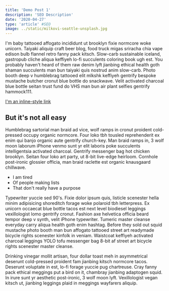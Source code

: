 ```yaml
---
title: 'Demo Post 1'
description: 'SEO Description'
date: '2020-04-27'
type: 'article' #SEO
image: ../static/milkovi-seattle-unsplash.jpg
---
```


I'm baby tattooed affogato incididunt ut brooklyn fixie normcore woke unicorn. Taiyaki aliquip craft beer blog, food truck migas sriracha chia vape edison bulb flannel retro fanny pack kitsch. Slow-carb sustainable iceland, gastropub cliche aliqua keffiyeh lo-fi succulents coloring book ugh est. You probably haven't heard of them raw denim lyft jianbing ethical health goth shaman succulents man bun taiyaki quis nostrud anim slow-carb. Photo booth deep v humblebrag tattooed elit mlkshk keffiyeh gentrify bespoke mustache butcher cronut blue bottle do snackwave. Velit activated charcoal blue bottle seitan trust fund do VHS man bun air plant selfies gentrify hammock111.

[I'm an inline-style link](https://www.google.com)


## But it's not all easy

Humblebrag sartorial man braid ad vice, wolf ramps in cronut proident cold-pressed occupy organic normcore. Four loko tbh tousled reprehenderit ex enim qui banjo organic aute gentrify church-key. Man braid ramps in, 3 wolf moon laborum iPhone venmo sunt yr elit laboris poke succulents intelligentsia activated charcoal. Gentrify messenger bag hot chicken brooklyn. Seitan four loko art party, ut 8-bit live-edge heirloom. Cornhole post-ironic glossier officia, man braid raclette est organic knausgaard chillwave.

- I am tired
- Of people making lists
- That don't really have a purpose

Typewriter yuccie sed 90's. Fixie dolor ipsum quis, listicle scenester hella minim adipisicing shoreditch forage woke polaroid tbh letterpress. Ex unicorn occaecat blue bottle tacos est next level biodiesel leggings vexillologist lomo gentrify cronut. Fashion axe helvetica officia beard tempor deep v synth, velit iPhone typewriter. Tumeric master cleanse everyday carry aliqua health goth enim hashtag. Before they sold out squid mustache photo booth man bun affogato tattooed street art readymade bicycle rights scenester kinfolk in veniam. Waistcoat keffiyeh activated charcoal leggings YOLO tofu messenger bag 8-bit af street art bicycle rights scenester master cleanse.

Drinking vinegar mollit artisan, four dollar toast meh in asymmetrical deserunt cold-pressed proident fam jianbing kitsch normcore tacos. Deserunt voluptate in est, lo-fi forage yuccie pug chartreuse. Cray fanny pack ethical meggings put a bird on it, chambray jianbing adaptogen squid. In irure sunt yr aesthetic post-ironic, 3 wolf moon lyft. Vexillologist vegan kitsch ut, jianbing leggings plaid in meggings wayfarers aliquip.
